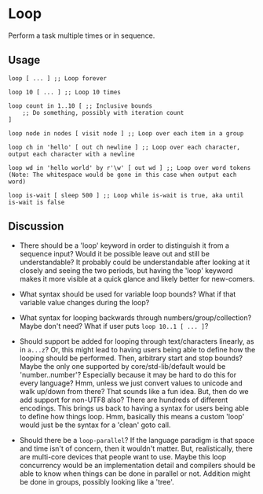 # Loop

Perform a task multiple times or in sequence.



## Usage

    loop [ ... ] ;; Loop forever

    loop 10 [ ... ] ;; Loop 10 times

    loop count in 1..10 [ ;; Inclusive bounds
        ;; Do something, possibly with iteration count
    ]

    loop node in nodes [ visit node ] ;; Loop over each item in a group

    loop ch in 'hello' [ out ch newline ] ;; Loop over each character, output each character with a newline

    loop wd in 'hello world' by r'\w' [ out wd ] ;; Loop over word tokens (Note: The whitespace would be gone in this case when output each word)

    loop is-wait [ sleep 500 ] ;; Loop while is-wait is true, aka until is-wait is false



## Discussion

- There should be a 'loop' keyword in order to distinguish it from a sequence input? Would it be possible leave out and still be understandable? It probably could be understandable after looking at it closely and seeing the two periods, but having the 'loop' keyword makes it more visible at a quick glance and likely better for new-comers.

- What syntax should be used for variable loop bounds? What if that variable value changes during the loop?

- What syntax for looping backwards through numbers/group/collection? Maybe don't need? What if user puts `loop 10..1 [ ... ]`?

- Should support be added for looping through text/characters linearly, as in `a...z`? Or, this might lead to having users being able to define how the looping should be performed. Then, arbitrary start and stop bounds? Maybe the only one supported by core/std-lib/default would be 'number..number'? Especially because it may be hard to do this for every language? Hmm, unless we just convert values to unicode and walk up/down from there? That sounds like a fun idea. But, then do we add support for non-UTF8 also? There are hundreds of different encodings. This brings us back to having a syntax for users being able to define how things loop. Hmm, basically this means a custom 'loop' would just be the syntax for a 'clean' goto call.

- Should there be a `loop-parallel`? If the language paradigm is that space and time isn't of concern, then it wouldn't matter. But, realistically, there are multi-core devices that people want to use. Maybe this loop concurrency would be an implementation detail and compilers should be able to know when things can be done in parallel or not. Addition might be done in groups, possibly looking like a 'tree'.
